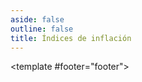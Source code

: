 ```yaml
---
aside: false
outline: false
title: Índices de inflación
---
```


<script setup>
import { useRoute, useData } from 'vitepress'

const route = useRoute()

const { isDark } = useData()
</script>

<OAOperation operation-id="get-finanzas-indices-inflacion">

<template #footer="footer">

<OAFooter />

<!--@include: ./parts/get-finanzas-indices-inflacion-footer.md -->

</template>

</OAOperation>

